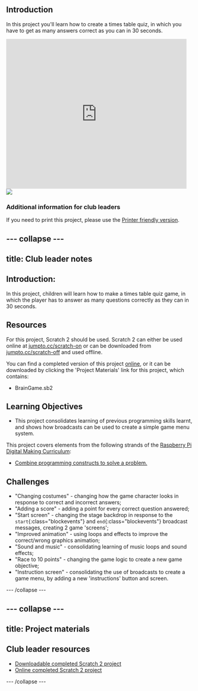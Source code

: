 ## Introduction

In this project you'll learn how to create a times table quiz, in which you have to get as many answers correct as you can in 30 seconds.

<div class="scratch-preview">
  <iframe allowtransparency="true" width="485" height="402" src="https://scratch.mit.edu/projects/embed/42225768/?autostart=false" frameborder="0"></iframe>
  <img src="images/brain-final.png">
</div>

### Additional information for club leaders

If you need to print this project, please use the [Printer friendly version](https://projects.raspberrypi.org/en/projects/brain-game/print).


--- collapse ---
---
title: Club leader notes
---


## Introduction:
In this project, children will learn how to make a times table quiz game, in which the player has to answer as many questions correctly as they can in 30 seconds.

## Resources
For this project, Scratch 2 should be used. Scratch 2 can either be used online at [jumpto.cc/scratch-on](http://jumpto.cc/scratch-on) or can be downloaded from [jumpto.cc/scratch-off](http://jumpto.cc/scratch-off) and used offline.

You can find a completed version of this project <a href="http://scratch.mit.edu/projects/42225768/#editor">online</a>, or it can be downloaded by clicking the 'Project Materials' link for this project, which contains:

+ BrainGame.sb2

## Learning Objectives
+ This project consolidates learning of previous programming skills learnt, and shows how broadcasts can be used to create a simple game menu system.

This project covers elements from the following strands of the [Raspberry Pi Digital Making Curriculum](http://rpf.io/curriculum):

+ [Combine programming constructs to solve a problem.](https://www.raspberrypi.org/curriculum/programming/builder)

## Challenges
+ "Changing costumes" - changing how the game character looks in response to correct and incorrect answers;
+ "Adding a score" - adding a point for every correct question answered;
+ "Start screen" - changing the stage backdrop in response to the `start`{:class="blockevents"} and `end`{:class="blockevents"} broadcast messages, creating 2 game 'screens';
+ "Improved animation" - using loops and effects to improve the correct/wrong graphics animation;
+ "Sound and music" - consolidating learning of music loops and sound effects;
+ "Race to 10 points" - changing the game logic to create a new game objective;
+ "Instruction screen" - consolidating the use of broadcasts to create a game menu, by adding a new 'instructions' button and screen.



--- /collapse ---


--- collapse ---
---
title: Project materials
---


## Club leader resources
* [Downloadable completed Scratch 2 project](resources/BrainGame.sb2)
* [Online completed Scratch 2 project](http://scratch.mit.edu/projects/42225768/#editor)

--- /collapse ---
